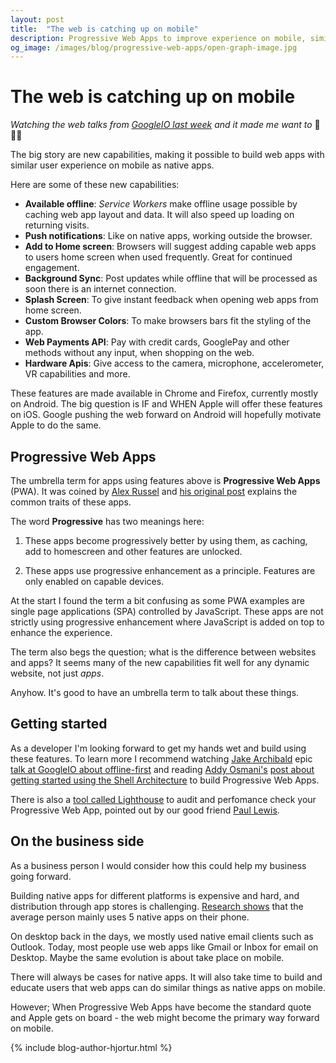 ```yaml
---
layout: post
title:  "The web is catching up on mobile"
description: Progressive Web Apps to improve experience on mobile, similar to native apps.
og_image: /images/blog/progressive-web-apps/open-graph-image.jpg
---
```


# The web is catching up on mobile

*Watching the web talks from [GoogleIO last week](https://events.google.com/io2016/) and it made me want to* 👏👏👏

The big story are new capabilities, making it possible to build web apps with similar user experience on mobile as native apps.

Here are some of these new capabilities:

* **Available offline**: *Service Workers* make offline usage possible by caching web app layout and data. It will also speed up loading on returning visits.
* **Push notifications**: Like on native apps, working outside the browser.
* **Add to Home screen**: Browsers will suggest adding capable web apps to users home screen when used frequently. Great for continued engagement.
* **Background Sync**: Post updates while offline that will be processed as soon there is an internet connection.
* **Splash Screen**: To give instant feedback when opening web apps from home screen.
* **Custom Browser Colors**: To make browsers bars fit the styling of the app.
* **Web Payments API**: Pay with credit cards, GooglePay and other methods without any input, when shopping on the web.
* **Hardware Apis**: Give access to the camera, microphone, accelerometer, VR capabilities and more. 

These features are made available in Chrome and Firefox, currently mostly on Android. The big question is IF and WHEN Apple will offer these features on iOS. Google pushing the web forward on Android will hopefully motivate Apple to do the same.
 
## Progressive Web Apps

The umbrella term for apps using features above is **Progressive Web Apps** (PWA). It was coined by [Alex Russel](https://twitter.com/slightlylate) and [his original post](https://infrequently.org/2015/06/progressive-apps-escaping-tabs-without-losing-our-soul/) explains the common traits of these apps.

The word **Progressive** has two meanings here:

1. These apps become progressively better by using them, as caching, add to homescreen and other features are unlocked. 

2. These apps use progressive enhancement as a principle. Features are only enabled on capable devices.

At the start I found the term a bit confusing as some PWA examples are single page applications (SPA) controlled by JavaScript. These apps are not strictly using progressive enhancement where JavaScript is added on top to enhance the experience.

The term also begs the question; what is the difference between websites and apps? It seems many of the new capabilities fit well for any dynamic website, not just *apps*.

Anyhow. It's good to have an umbrella term to talk about these things.

## Getting started

As a developer I'm looking forward to get my hands wet and build using these features. To learn more I recommend watching [Jake Archibald](https://twitter.com/jaffathecake) epic [talk at GoogleIO about offline-first](https://www.youtube.com/watch?v=cmGr0RszHc8) and reading [Addy Osmani's](https://twitter.com/addyosmani) [post about getting started using the Shell Architecture](https://addyosmani.com/blog/getting-started-with-progressive-web-apps/) to build Progressive Web Apps. 

There is also a [tool called Lighthouse](https://github.com/googlechrome/lighthouse) to audit and perfomance check your Progressive Web App, pointed out by our good friend [Paul Lewis](https://aerotwist.com/).

## On the business side

As a business person I would consider how this could help my business going forward. 

Building native apps for different platforms is expensive and hard, and distribution through app stores is challenging. [Research shows](http://techcrunch.com/2015/06/22/consumers-spend-85-of-time-on-smartphones-in-apps-but-only-5-apps-see-heavy-use/) that the average person mainly uses 5 native apps on their phone.

On desktop back in the days, we mostly used native email clients such as Outlook. Today, most people use web apps like Gmail or Inbox for email on Desktop. Maybe the same evolution is about take place on mobile.

There will always be cases for native apps. It will also take time to build and educate users that web apps can do similar things as native apps on mobile. 

However; When Progressive Web Apps have become the standard quote and Apple gets on board - the web might become the primary way forward on mobile. 

{% include blog-author-hjortur.html %}
